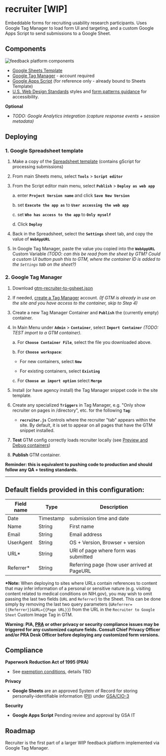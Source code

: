 # recruiter [WIP]
Embeddable forms for recruiting usability research participants. Uses Google Tag Manager to load form UI and targeting, and a custom Google Apps Script to send submissions to a Google Sheet.

## Components

![feedback platform components](https://gsa.github.io/recruiter/Feedback_Platform_Components.svg)


 - [Google Sheets Template](https://docs.google.com/a/gsa.gov/spreadsheets/d/1_de-8lkbxPAy0ovb_WH22EI03vX8ZnuZhhiXnXWvxpQ/copy)
 - [Google Tag Manager](https://tagmanager.google.com) - account required
 - [Google Apps Script](https://script.google.com/a/gsa.gov/d/1CSUCE9JHkMOutafCJxw3NTQ-J3n3PZlF0Z9UEJae9KxIlcq_AkWTXsEa/edit?usp=sharing) (for reference only - already bound to Sheets Template)
 - [U.S. Web Design Standards](https://standards.usa.gov/) styles and [form patterns guidance](https://standards.usa.gov/components/form-templates/) for accessibility.

 **Optional**
 - _TODO: Google Analytics integration (capture response events + session metadata)_


## Deploying

### 1. Google Spreadsheet template
 1. Make a copy of the [Spreadsheet template](https://docs.google.com/a/gsa.gov/spreadsheets/d/1_de-8lkbxPAy0ovb_WH22EI03vX8ZnuZhhiXnXWvxpQ/copy) (contains gScript for processing submissions)
 2. From main Sheets menu, select **`Tools`** > **`Script editor`**

 3. From the Script editor main menu, select **`Publish`** > **`Deploy as web app`**

    a. enter **`Project Version name`** and click **`Save New Version`**

    b. set **`Execute the app as`** to **`User accessing the web app`**

    c. set **`Who has access to the app`** to **`Only myself`**

    d. Click **`Deploy`**

 4. Back in the Spreadsheet, select the **`Settings`** sheet tab, and copy the value of **`WebAppURL`**

 5. In Google Tag Manager, paste the value you copied into the **`WebAppURL`** Custom Variable
    _(TODO: can this be read from the sheet by GTM? Could a custom UI button push this to GTM, where the container ID is added to the `Settings` tab on the sheet?)_


### 2. Google Tag Manager
1. Download [gtm-recruiter-to-gsheet.json](https://github.com/laurenancona/recruiter/blob/master/gtm-recruiter-to-sheet.json)
2. If needed, [create a Tag Manager](https://tagmanager.google.com) account. _(If GTM is already in use on the site and you have access to the container, skip to Step 4)_
3. Create a new Tag Manager Container and **`Publish`** the (currently empty) container.
4. In Main Menu under **`Admin`** > **`Container`**, select **`Import Container`** _(TODO: TEST import to a GTM container)._

    a. For **`Choose Container File`**, select the file you downloaded above.

    b. For **`Choose workspace`**:

      - For new containers, select **`New`**

      - For existing containers, select **`Existing`**

    c. For **`Choose an import option`** select **`Merge`**

5. Install (or have agency install) the Tag Manager snippet code in the site template.
6. Create any specialized **`Triggers`** in Tag Manager, e.g. "Only show recruiter on pages in /directory", etc. for the following **`Tag`**:

    - **`recruiter.js`** Controls where the recruiter "tab" appears within the site. By default, it is set to appear on all pages that have the GTM snippet installed.

7. **Test** GTM config correctly loads recruiter locally (see [Preview and Debug containers](https://support.google.com/tagmanager/answer/6107056?visit_id=1-636286168306770023-1579186406&rd=1))
8. **Publish** GTM container. 
  
  **Reminder: this is equivalent to pushing code to production and should follow any QA + testing standards.**


---


## Default fields provided in this configuration:

 | Field name | Type | Description |
 | ---------- | ---- | ----------- |
 | Date | Timestamp | submission time and date |
 | Name | String | First name |
 | Email | String | Email address |
 | UserAgent | String | OS + Version, Browser + version |
 | URL* | String | URI of page where form was submitted |
 | Referrer* | String | Referring page (how user arrived at PageURL |

**\*Note:** When deploying to sites where URLs contain references to content that may infer information of a personal or sensitive nature (e.g. visiting content related to medical conditions on NIH.gov), you may wish to omit passing the last two fields (`URL` and `Referrer`) to the Sheet. This can be done simply by removing the last two query parameters (`&Referrer={{Referrer}}&URL={{Page URL}}`) from the URL in the `Recruiter to Google Sheet` Custom Image Tag in GTM.

 **Warning: PIA, [PRA](https://www.usability.gov/how-to-and-tools/guidance/pra-overview.html) or other privacy or security compliance issues may be triggered for any customized capture fields. Consult Chief Privacy Officer and/or PRA Desk Officer before deploying any customized form versions.**
 
 ## Compliance
 
 **Paperwork Reduction Act of 1995 (PRA)** 
 - See [exemption conditions](https://obamawhitehouse.archives.gov/sites/default/files/omb/inforeg/pra_flexibilities_memo_7_22_16_finalI.pdf), details TBD
 
 **Privacy**
 - **Google Sheets** are an approved System of Record for storing personally-identifiable information ([PII](https://www.gsa.gov/portal/content/104256)) under [GSA/CIO-3](https://www.federalregister.gov/documents/2014/08/12/2014-19071/privacy-act-of-1974-notice-of-an-updated-system-of-records)

**Security**
 - **Google Apps Script** Pending review and approval by GSA IT

## Roadmap
Recruiter is the first part of a larger WIP feedback platform implemented via Google Tag Manager.



